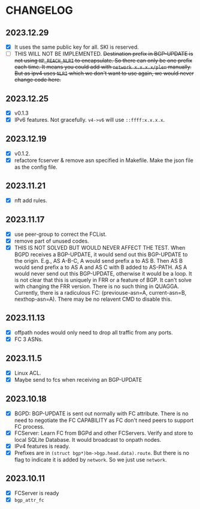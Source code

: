 # CHANGELOG

## 2023.12.29

- [x] It uses the same public key for all. SKI is reserved.
- [ ] THIS WILL NOT BE IMPLEMENTED. <s>Destination prefix in BGP-UPDATE is not using `MP_REACH_NLRI` to encapsulate. So there can only be one prefix each time. It means you could add with `network x.x.x.x/plen` manually. But as ipv4 uses `NLRI` which we don't want to use again, we would never change code here.</s>

## 2023.12.25

- [x] v0.1.3
- [x] IPv6 features. Not gracefully. `v4->v6` will use `::ffff:x.x.x.x`.

## 2023.12.19

- [x] v0.1.2.
- [x] refactore fcserver & remove asn specified in Makefile. Make the json file as the config file.

## 2023.11.21

- [x] nft add rules.

## 2023.11.17

- [x] use peer-group to correct the FCList.
- [x] remove part of unused codes.
- [x] THIS IS NOT SOLVED BUT WOULD NEVER AFFECT THE TEST. When BGPD receives a BGP-UPDATE, it would send out this BGP-UPDATE to the origin. E.g., AS A-B-C, A would send prefix a to AS B. Then AS B would send prefix a to AS A and AS C with B added to AS-PATH. AS A would never send out this BGP-UPDATE, otherwise it would be a loop. It is not clear that this is uniquely in FRR or a feature of BGP. It can't solve with changing the FRR version. There is no such thing in QUAGGA. Currently, there is a radiculous FC: (previouse-asn=A, current-asn=B, nexthop-asn=A). There may be no relavent CMD to disable this.

## 2023.11.13

- [x] offpath nodes would only need to drop all traffic from any ports.
- [x] FC 3 ASNs.

## 2023.11.5

- [x] Linux ACL.
- [x] Maybe send to fcs when receiving an BGP-UPDATE

## 2023.10.18

- [x] BGPD: BGP-UPDATE is sent out normally with FC attribute. There is no need to negotiate the FC CAPABILITY as FC don't need peers to support FC process.
- [x] FCServer: Learn FC from BGPd and other FCServers. Verify and store to local SQLite Database. It would broadcast to onpath nodes.
- [x] IPv4 features is ready.
- [x] Prefixes are in `(struct bgp*)bm->bgp.head.data).route`. But there is no flag to indicate it is added by `network`. So we just use `network`.

## 2023.10.11

- [x] FCServer is ready
- [x] `bgp_attr_fc`
